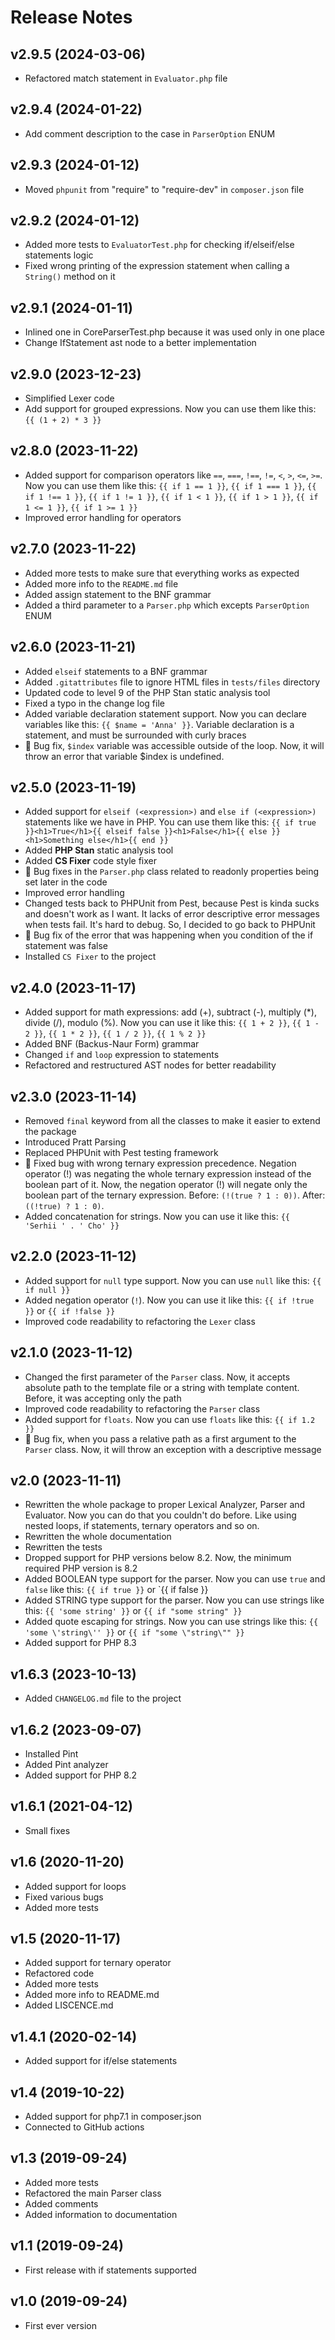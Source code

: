 # Release Notes

## v2.9.5 (2024-03-06)

- Refactored match statement in `Evaluator.php` file

## v2.9.4 (2024-01-22)

- Add comment description to the case in `ParserOption` ENUM

## v2.9.3 (2024-01-12)

- Moved `phpunit` from "require" to "require-dev" in `composer.json` file

## v2.9.2 (2024-01-12)

- Added more tests to `EvaluatorTest.php` for checking if/elseif/else statements logic
- Fixed wrong printing of the expression statement when calling a `String()` method on it

## v2.9.1 (2024-01-11)

- Inlined one in CoreParserTest.php because it was used only in one place
- Change IfStatement ast node to a better implementation

## v2.9.0 (2023-12-23)

- Simplified Lexer code
- Add support for grouped expressions. Now you can use them like this: `{{ (1 + 2) * 3 }}`

## v2.8.0 (2023-11-22)

- Added support for comparison operators like `==`, `===`, `!==`, `!=`, `<`, `>`, `<=`, `>=`. Now you can use them like this: `{{ if 1 == 1 }}`, `{{ if 1 === 1 }}`, `{{ if 1 !== 1 }}`, `{{ if 1 != 1 }}`, `{{ if 1 < 1 }}`, `{{ if 1 > 1 }}`, `{{ if 1 <= 1 }}`, `{{ if 1 >= 1 }}`
- Improved error handling for operators

## v2.7.0 (2023-11-22)

- Added more tests to make sure that everything works as expected
- Added more info to the `README.md` file
- Added assign statement to the BNF grammar
- Added a third parameter to a `Parser.php` which excepts `ParserOption` ENUM

## v2.6.0 (2023-11-21)

- Added `elseif` statements to a BNF grammar
- Added `.gitattributes` file to ignore HTML files in `tests/files` directory
- Updated code to level 9 of the PHP Stan static analysis tool
- Fixed a typo in the change log file
- Added variable declaration statement support. Now you can declare variables like this: `{{ $name = 'Anna' }}`. Variable declaration is a statement, and must be surrounded with curly braces
- 🐛 Bug fix, `$index` variable was accessible outside of the loop. Now, it will throw an error that variable $index is undefined.

## v2.5.0 (2023-11-19)

- Added support for `elseif (<expression>)` and `else if (<expression>)` statements like we have in PHP. You can use them like this: `{{ if true }}<h1>True</h1>{{ elseif false }}<h1>False</h1>{{ else }}<h1>Something else</h1>{{ end }}`
- Added **PHP Stan** static analysis tool
- Added **CS Fixer** code style fixer
- 🐛 Bug fixes in the `Parser.php` class related to readonly properties being set later in the code
- Improved error handling
- Changed tests back to PHPUnit from Pest, because Pest is kinda sucks and doesn't work as I want. It lacks of error descriptive error messages when tests fail. It's hard to debug. So, I decided to go back to PHPUnit
- 🐛 Bug fix of the error that was happening when you condition of the if statement was false
- Installed `CS Fixer` to the project

## v2.4.0 (2023-11-17)

- Added support for math expressions: add (+), subtract (-), multiply (*), divide (/), modulo (%). Now you can use it like this: `{{ 1 + 2 }}`, `{{ 1 - 2 }}`, `{{ 1 * 2 }}`, `{{ 1 / 2 }}`, `{{ 1 % 2 }}`
- Added BNF (Backus-Naur Form) grammar
- Changed `if` and `loop` expression to statements
- Refactored and restructured AST nodes for better readability

## v2.3.0 (2023-11-14)

- Removed `final` keyword from all the classes to make it easier to extend the package
- Introduced Pratt Parsing
- Replaced PHPUnit with Pest testing framework
- 🐛 Fixed bug with wrong ternary expression precedence. Negation operator (!) was negating the whole ternary expression instead of the boolean part of it. Now, the negation operator (!) will negate only the boolean part of the ternary expression. Before: `(!(true ? 1 : 0))`. After: `((!true) ? 1 : 0)`.
- Added concatenation for strings. Now you can use it like this: `{{ 'Serhii ' . ' Cho' }}`

## v2.2.0 (2023-11-12)

- Added support for `null` type support. Now you can use `null` like this: `{{ if null }}`
- Added negation operator (`!`). Now you can use it like this: `{{ if !true }}` or `{{ if !false }}`
- Improved code readability to refactoring the `Lexer` class

## v2.1.0 (2023-11-12)

- Changed the first parameter of the `Parser` class. Now, it accepts absolute path to the template file or a string with template content. Before, it was accepting only the path
- Improved code readability to refactoring the `Parser` class
- Added support for `floats`. Now you can use `floats` like this: `{{ if 1.2 }}`
- 🐛 Bug fix, when you pass a relative path as a first argument to the `Parser` class. Now, it will throw an exception with a descriptive message

## v2.0 (2023-11-11)

- Rewritten the whole package to proper Lexical Analyzer, Parser and Evaluator. Now you can do that you couldn't do before. Like using nested loops, if statements, ternary operators and so on.
- Rewritten the whole documentation
- Rewritten the tests
- Dropped support for PHP versions below 8.2. Now, the minimum required PHP version is 8.2
- Added BOOLEAN type support for the parser. Now you can use `true` and `false` like this: `{{ if true }}` or `{{ if false }}
- Added STRING type support for the parser. Now you can use strings like this: `{{ 'some string' }}` or `{{ if "some string" }}`
- Added quote escaping for strings. Now you can use strings like this: `{{ 'some \'string\'' }}` or `{{ if "some \"string\"" }}`
- Added support for PHP 8.3

## v1.6.3 (2023-10-13)

- Added `CHANGELOG.md` file to the project

## v1.6.2 (2023-09-07)

- Installed Pint
- Added Pint analyzer
- Added support for PHP 8.2

## v1.6.1 (2021-04-12)

- Small fixes

## v1.6 (2020-11-20)

- Added support for loops
- Fixed various bugs
- Added more tests

## v1.5 (2020-11-17)

- Added support for ternary operator
- Refactored code
- Added more tests
- Added more info to README.md
- Added LISCENCE.md

## v1.4.1 (2020-02-14)

- Added support for if/else statements

## v1.4 (2019-10-22)

- Added support for php7.1 in composer.json
- Connected to GitHub actions

## v1.3 (2019-09-24)

- Added more tests
- Refactored the main Parser class
- Added comments
- Added information to documentation

##  v1.1 (2019-09-24)

- First release with if statements supported

##  v1.0 (2019-09-24)

- First ever version
